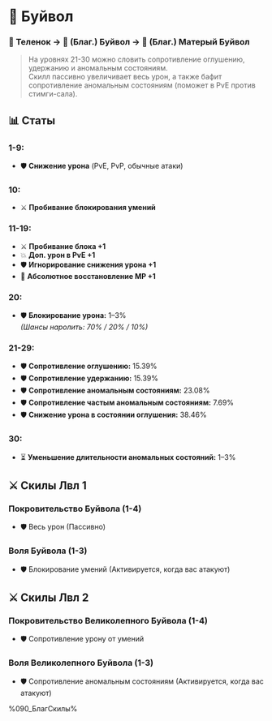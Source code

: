 # 🐃 Буйвол  
### 🐄 Теленок → 🐃 (Благ.) Буйвол → 🐃 (Благ.) Матерый Буйвол  
> На уровнях 21-30 можно словить сопротивление оглушению, удержанию и аномальным состояниям.  
> Скилл пассивно увеличивает весь урон, а также бафит сопротивление аномальным состояниям (поможет в PvE против стимги-сала).



## 📊 **Статы**

### **1-9:**  
- 🛡️ **Снижение урона** (PvE, PvP, обычные атаки)

### **10:**  
- ⚔️ **Пробивание блокирования умений**  

### **11-19:**  
- ⚔️ **Пробивание блока +1**  
- 💥 **Доп. урон в PvE +1**  
- 🛡️ **Игнорирование снижения урона +1**  
- 🔋 **Абсолютное восстановление MP +1**  

### **20:**  
- 🛡️ **Блокирование урона:** 1–3%  
  *(Шансы наролить: 70% / 20% / 10%)*  

### **21-29:**  
- 🛡️ **Сопротивление оглушению:** 15.39%  
- 🛡️ **Сопротивление удержанию:** 15.39%  
- 🛡️ **Сопротивление аномальным состояниям:** 23.08%  
- 🛡️ **Сопротивление частым аномальным состояниям:** 7.69%  
- 🛡️ **Снижение урона в состоянии оглушения:** 38.46%  

### **30:**  
- ⏳ **Уменьшение длительности аномальных состояний:** 1–3%  

## ⚔️ Скилы Лвл 1  

### **Покровительство Буйвола** (1-4)  
- 🛡️ Весь урон (Пассивно)  

### **Воля Буйвола** (1-3)  
- 🛡️ Блокирование умений (Активируется, когда вас атакуют)  

## ⚔️ Скилы Лвл 2  

### **Покровительство Великолепного Буйвола** (1-4)  
- 🛡️ Сопротивление урону от умений

### **Воля Великолепного Буйвола** (1-3)
- 🛡️ Сопротивление аномальным состояниям (Активируется, когда вас атакуют)

%090_БлагСкилы%
